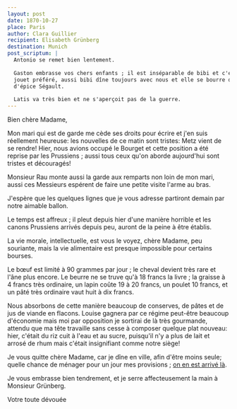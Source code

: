 ```yaml
---
layout: post
date: 1870-10-27
place: Paris
author: Clara Guillier
recipient: Elisabeth Grünberg
destination: Munich
post_scriptum: |
  Antonio se remet bien lentement.
  
  Gaston embrasse vos chers enfants ; il est inséparable de bibi et c'est son vrai
  jouet préféré, aussi bibi dîne toujours avec nous et elle se bourre de pains
  d'épice Ségault.
  
  Latis va très bien et ne s'aperçoit pas de la guerre.
---
```


Bien chère Madame,

Mon mari qui est de garde me cède ses droits pour écrire et j'en suis
réellement heureuse: les nouvelles de ce matin sont tristes: Metz vient de se
rendre! Hier, nous avions occupé le Bourget et cette position a été reprise par
les Prussiens ; aussi tous ceux qu'on aborde aujourd'hui sont tristes et
découragés!

Monsieur Rau monte aussi la garde aux remparts non loin de mon mari, aussi ces
Messieurs espérent de faire une petite visite l'arme au bras.

J'espère que les quelques lignes que je vous adresse partiront demain par notre
aimable ballon.

Le temps est affreux ; il pleut depuis hier d'une manière horrible et les canons
Prussiens arrivés depuis peu, auront de la peine à être établis.

La vie morale, intellectuelle, est vous le voyez, chère Madame, peu souriante,
mais la vie alimentaire est presque impossible pour certains bourses.

Le bœuf est limité à 90 grammes par jour ; le cheval devient très rare et l'âne
plus encore. Le beurre ne se truve qu'à 18 francs la livre ; la graisse
à 4 francs très ordinaire, un lapin coûte 19 à 20 francs, un poulet 10 francs,
et un pâté très ordinaire vaut huit à dix francs.

Nous absorbons de cette manière beaucoup de conserves, de pâtes et de jus de
viande en flacons. Louise gagnera par ce régime peut-être beaucoup d'économie
mais moi par opposition je sortirai de là très gourmande, attendu que ma tête
travaille sans cesse à composer quelque plat nouveau: hier, c'était du riz cuit
à l'eau et au sucre, puisqu'il n'y a plus de lait et arrosé de rhum mais
c'était insignifiant comme notre siège!

Je vous quitte chère Madame, car je dîne en ville, afin d'être moins seule;
quelle chance de ménager pour un jour mes provisions ; <ins class="straight">on en est arrivé là</ins>.

Je vous embrasse bien tendrement, et je serre affecteusement la main à Monsieur
Grünberg.

Votre toute dévouée
